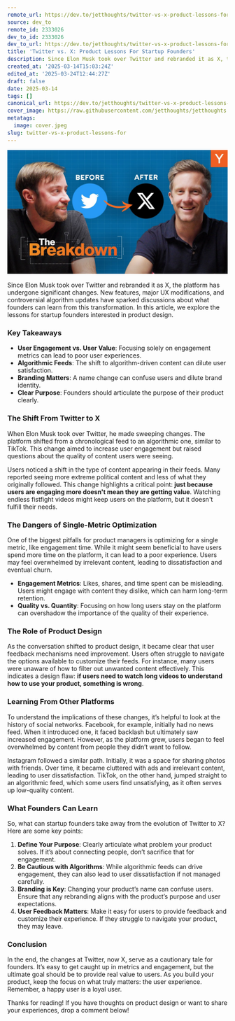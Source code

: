 ```yaml
---
remote_url: https://dev.to/jetthoughts/twitter-vs-x-product-lessons-for-startup-founders-5abb
source: dev_to
remote_id: 2333026
dev_to_id: 2333026
dev_to_url: https://dev.to/jetthoughts/twitter-vs-x-product-lessons-for-startup-founders-5abb
title: 'Twitter vs. X: Product Lessons For Startup Founders'
description: Since Elon Musk took over Twitter and rebranded it as X, the platform has added new features, implemented major UX modifications, and made controversial changes to its algorithm. What can founders learn from this? Join us as we explore key lessons for product design.
created_at: '2025-03-14T15:03:24Z'
edited_at: '2025-03-24T12:44:27Z'
draft: false
date: 2025-03-14
tags: []
canonical_url: https://dev.to/jetthoughts/twitter-vs-x-product-lessons-for-startup-founders-5abb
cover_image: https://raw.githubusercontent.com/jetthoughts/jetthoughts.github.io/master/content/blog/twitter-vs-x-product-lessons-for/cover.jpeg
metatags:
  image: cover.jpeg
slug: twitter-vs-x-product-lessons-for
---
```

[![Twitter vs. X: Product Lessons For Startup Founders](file_0.jpg)](https://www.youtube.com/watch?v=EW9TUqOgjmQ)

Since Elon Musk took over Twitter and rebranded it as X, the platform has undergone significant changes. New features, major UX modifications, and controversial algorithm updates have sparked discussions about what founders can learn from this transformation. In this article, we explore the lessons for startup founders interested in product design.

### Key Takeaways

*   **User Engagement vs. User Value**: Focusing solely on engagement metrics can lead to poor user experiences.
*   **Algorithmic Feeds**: The shift to algorithm-driven content can dilute user satisfaction.
*   **Branding Matters**: A name change can confuse users and dilute brand identity.
*   **Clear Purpose**: Founders should articulate the purpose of their product clearly.

### The Shift From Twitter to X

When Elon Musk took over Twitter, he made sweeping changes. The platform shifted from a chronological feed to an algorithmic one, similar to TikTok. This change aimed to increase user engagement but raised questions about the quality of content users were seeing.

Users noticed a shift in the type of content appearing in their feeds. Many reported seeing more extreme political content and less of what they originally followed. This change highlights a critical point: **just because users are engaging more doesn't mean they are getting value**. Watching endless fistfight videos might keep users on the platform, but it doesn't fulfill their needs.

### The Dangers of Single-Metric Optimization

One of the biggest pitfalls for product managers is optimizing for a single metric, like engagement time. While it might seem beneficial to have users spend more time on the platform, it can lead to a poor experience. Users may feel overwhelmed by irrelevant content, leading to dissatisfaction and eventual churn.

*   **Engagement Metrics**: Likes, shares, and time spent can be misleading. Users might engage with content they dislike, which can harm long-term retention.
*   **Quality vs. Quantity**: Focusing on how long users stay on the platform can overshadow the importance of the quality of their experience.

### The Role of Product Design

As the conversation shifted to product design, it became clear that user feedback mechanisms need improvement. Users often struggle to navigate the options available to customize their feeds. For instance, many users were unaware of how to filter out unwanted content effectively. This indicates a design flaw: **if users need to watch long videos to understand how to use your product, something is wrong**.

### Learning From Other Platforms

To understand the implications of these changes, it’s helpful to look at the history of social networks. Facebook, for example, initially had no news feed. When it introduced one, it faced backlash but ultimately saw increased engagement. However, as the platform grew, users began to feel overwhelmed by content from people they didn’t want to follow.

Instagram followed a similar path. Initially, it was a space for sharing photos with friends. Over time, it became cluttered with ads and irrelevant content, leading to user dissatisfaction. TikTok, on the other hand, jumped straight to an algorithmic feed, which some users find unsatisfying, as it often serves up low-quality content.

### What Founders Can Learn

So, what can startup founders take away from the evolution of Twitter to X? Here are some key points:

1.  **Define Your Purpose**: Clearly articulate what problem your product solves. If it’s about connecting people, don’t sacrifice that for engagement.
2.  **Be Cautious with Algorithms**: While algorithmic feeds can drive engagement, they can also lead to user dissatisfaction if not managed carefully.
3.  **Branding is Key**: Changing your product’s name can confuse users. Ensure that any rebranding aligns with the product’s purpose and user expectations.
4.  **User Feedback Matters**: Make it easy for users to provide feedback and customize their experience. If they struggle to navigate your product, they may leave.

### Conclusion

In the end, the changes at Twitter, now X, serve as a cautionary tale for founders. It’s easy to get caught up in metrics and engagement, but the ultimate goal should be to provide real value to users. As you build your product, keep the focus on what truly matters: the user experience. Remember, a happy user is a loyal user.

Thanks for reading! If you have thoughts on product design or want to share your experiences, drop a comment below!
